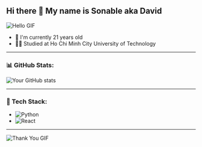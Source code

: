 ## Hi there 👋 My name is Sonable aka David

![Hello GIF]((https://i.giphy.com/media/v1.Y2lkPTc5MGI3NjExbmNxNmJpcGQzdnFrbnZmdHJoaTdlb294M3A0Zzc2Y3dtb2g3MzBtZSZlcD12MV9pbnRlcm5hbF9naWZfYnlfaWQmY3Q9Zw/tsX3YMWYzDPjAARfeg/giphy.gif))

- 🔭 I'm currently 21 years old
- 👨‍🎓 Studied at Ho Chi Minh City University of Technology

---

### 📊 GitHub Stats:

![Your GitHub stats](https://github-readme-stats.vercel.app/api?username=Sonable23&show_icons=true&theme=radical)

---

### 🚀 Tech Stack:

- ![Python](https://img.shields.io/badge/-Python-333333?style=flat&logo=python)
- ![React](https://img.shields.io/badge/-React-333333?style=flat&logo=react)

---

![Thank You GIF](https://media.giphy.com/media/3o7aD6A42VWU1TGXMw/giphy.gif)

